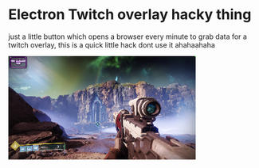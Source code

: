 # Electron Twitch overlay hacky thing

just a little button which opens a browser every minute to grab data for a twitch overlay, this is a quick little hack dont use it ahahaahaha

![Alt Text](screenshot.png)